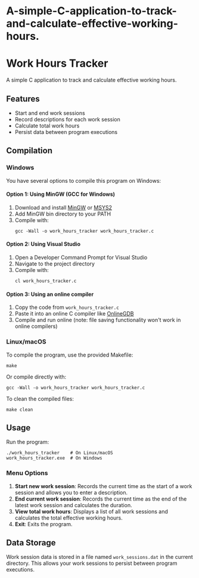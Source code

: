 # A-simple-C-application-to-track-and-calculate-effective-working-hours.
# Work Hours Tracker

A simple C application to track and calculate effective working hours.

## Features

- Start and end work sessions
- Record descriptions for each work session
- Calculate total work hours
- Persist data between program executions

## Compilation

### Windows

You have several options to compile this program on Windows:

#### Option 1: Using MinGW (GCC for Windows)
1. Download and install [MinGW](https://mingw-w64.org/downloads/) or [MSYS2](https://www.msys2.org/)
2. Add MinGW bin directory to your PATH
3. Compile with:
   ```
   gcc -Wall -o work_hours_tracker work_hours_tracker.c
   ```

#### Option 2: Using Visual Studio
1. Open a Developer Command Prompt for Visual Studio
2. Navigate to the project directory
3. Compile with:
   ```
   cl work_hours_tracker.c
   ```

#### Option 3: Using an online compiler
1. Copy the code from `work_hours_tracker.c`
2. Paste it into an online C compiler like [OnlineGDB](https://www.onlinegdb.com/)
3. Compile and run online (note: file saving functionality won't work in online compilers)

### Linux/macOS

To compile the program, use the provided Makefile:

```
make
```

Or compile directly with:

```
gcc -Wall -o work_hours_tracker work_hours_tracker.c
```

To clean the compiled files:

```
make clean
```

## Usage

Run the program:

```
./work_hours_tracker    # On Linux/macOS
work_hours_tracker.exe  # On Windows
```

### Menu Options

1. **Start new work session**: Records the current time as the start of a work session and allows you to enter a description.
2. **End current work session**: Records the current time as the end of the latest work session and calculates the duration.
3. **View total work hours**: Displays a list of all work sessions and calculates the total effective working hours.
4. **Exit**: Exits the program.

## Data Storage

Work session data is stored in a file named `work_sessions.dat` in the current directory. This allows your work sessions to persist between program executions. 
